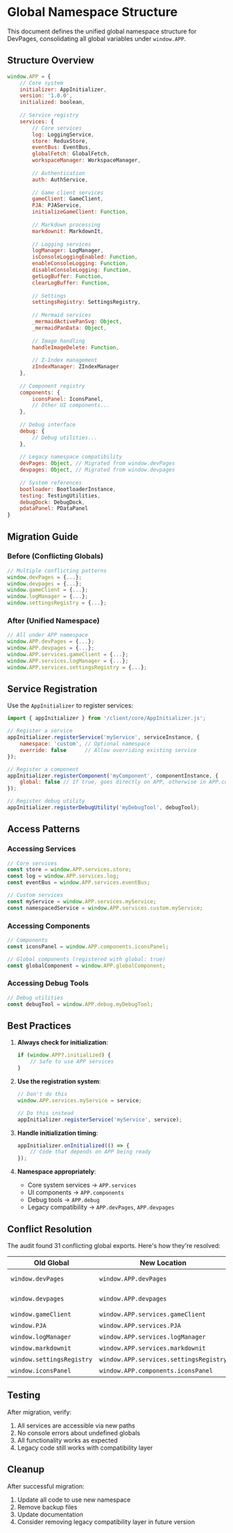 # Global Namespace Structure

This document defines the unified global namespace structure for DevPages, consolidating all global variables under `window.APP`.

## Structure Overview

```javascript
window.APP = {
    // Core system
    initializer: AppInitializer,
    version: '1.0.0',
    initialized: boolean,
    
    // Service registry
    services: {
        // Core services
        log: LoggingService,
        store: ReduxStore,
        eventBus: EventBus,
        globalFetch: GlobalFetch,
        workspaceManager: WorkspaceManager,
        
        // Authentication
        auth: AuthService,
        
        // Game client services
        gameClient: GameClient,
        PJA: PJAService,
        initializeGameClient: Function,
        
        // Markdown processing
        markdownit: MarkdownIt,
        
        // Logging services
        logManager: LogManager,
        isConsoleLoggingEnabled: Function,
        enableConsoleLogging: Function,
        disableConsoleLogging: Function,
        getLogBuffer: Function,
        clearLogBuffer: Function,
        
        // Settings
        settingsRegistry: SettingsRegistry,
        
        // Mermaid services
        _mermaidActivePanSvg: Object,
        _mermaidPanData: Object,
        
        // Image handling
        handleImageDelete: Function,
        
        // Z-Index management
        zIndexManager: ZIndexManager
    },
    
    // Component registry
    components: {
        iconsPanel: IconsPanel,
        // Other UI components...
    },
    
    // Debug interface
    debug: {
        // Debug utilities...
    },
    
    // Legacy namespace compatibility
    devPages: Object, // Migrated from window.devPages
    devpages: Object, // Migrated from window.devpages
    
    // System references
    bootloader: BootloaderInstance,
    testing: TestingUtilities,
    debugDock: DebugDock,
    pdataPanel: PDataPanel
}
```

## Migration Guide

### Before (Conflicting Globals)
```javascript
// Multiple conflicting patterns
window.devPages = {...};
window.devpages = {...};
window.gameClient = {...};
window.logManager = {...};
window.settingsRegistry = {...};
```

### After (Unified Namespace)
```javascript
// All under APP namespace
window.APP.devPages = {...};
window.APP.devpages = {...};
window.APP.services.gameClient = {...};
window.APP.services.logManager = {...};
window.APP.services.settingsRegistry = {...};
```

## Service Registration

Use the `AppInitializer` to register services:

```javascript
import { appInitializer } from '/client/core/AppInitializer.js';

// Register a service
appInitializer.registerService('myService', serviceInstance, {
    namespace: 'custom', // Optional namespace
    override: false      // Allow overriding existing service
});

// Register a component
appInitializer.registerComponent('myComponent', componentInstance, {
    global: false // If true, goes directly on APP, otherwise in APP.components
});

// Register debug utility
appInitializer.registerDebugUtility('myDebugTool', debugTool);
```

## Access Patterns

### Accessing Services
```javascript
// Core services
const store = window.APP.services.store;
const log = window.APP.services.log;
const eventBus = window.APP.services.eventBus;

// Custom services
const myService = window.APP.services.myService;
const namespacedService = window.APP.services.custom.myService;
```

### Accessing Components
```javascript
// Components
const iconsPanel = window.APP.components.iconsPanel;

// Global components (registered with global: true)
const globalComponent = window.APP.globalComponent;
```

### Accessing Debug Tools
```javascript
// Debug utilities
const debugTool = window.APP.debug.myDebugTool;
```

## Best Practices

1. **Always check for initialization**:
   ```javascript
   if (window.APP?.initialized) {
       // Safe to use APP services
   }
   ```

2. **Use the registration system**:
   ```javascript
   // Don't do this
   window.APP.services.myService = service;
   
   // Do this instead
   appInitializer.registerService('myService', service);
   ```

3. **Handle initialization timing**:
   ```javascript
   appInitializer.onInitialized(() => {
       // Code that depends on APP being ready
   });
   ```

4. **Namespace appropriately**:
   - Core system services → `APP.services`
   - UI components → `APP.components`
   - Debug tools → `APP.debug`
   - Legacy compatibility → `APP.devPages`, `APP.devpages`

## Conflict Resolution

The audit found 31 conflicting global exports. Here's how they're resolved:

| Old Global | New Location | Type |
|------------|--------------|------|
| `window.devPages` | `window.APP.devPages` | Legacy compatibility |
| `window.devpages` | `window.APP.devpages` | Legacy compatibility |
| `window.gameClient` | `window.APP.services.gameClient` | Service |
| `window.PJA` | `window.APP.services.PJA` | Service |
| `window.logManager` | `window.APP.services.logManager` | Service |
| `window.markdownit` | `window.APP.services.markdownit` | Service |
| `window.settingsRegistry` | `window.APP.services.settingsRegistry` | Service |
| `window.iconsPanel` | `window.APP.components.iconsPanel` | Component |

## Testing

After migration, verify:

1. All services are accessible via new paths
2. No console errors about undefined globals
3. All functionality works as expected
4. Legacy code still works with compatibility layer

## Cleanup

After successful migration:

1. Update all code to use new namespace
2. Remove backup files
3. Update documentation
4. Consider removing legacy compatibility layer in future version
